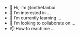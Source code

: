 - 👋 Hi, I’m @imthefanboi
- 👀 I’m interested in ...
- 🌱 I’m currently learning ...
- 💞️ I’m looking to collaborate on ...
- 📫 How to reach me ...

<!---
imthefanboi/imthefanboi is a ✨ special ✨ repository because its `README.md` (this file) appears on your GitHub profile.
You can click the Preview link to take a look at your changes.
--->
